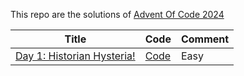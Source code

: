 This repo are the solutions of [Advent Of Code 2024](https://adventofcode/2024)

| Title                                                             | Code           | Comment |
|-------------------------------------------------------------------|----------------|---------|
| [Day 1: Historian Hysteria!](https://adventofcode.com/2024/day/1) | [Code](day1.q) | Easy    |
